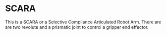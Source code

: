 # SCARA
This is a SCARA or a Selective Compliance Articulated Robot Arm. There are are two revolute and a prismatic joint to control a gripper end effector.

